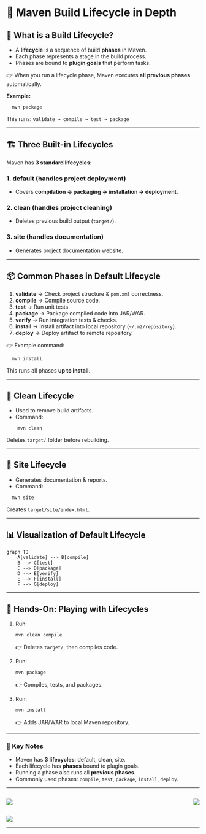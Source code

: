 # 🚀 Maven Build Lifecycle in Depth

## 🔄 What is a Build Lifecycle?

* A **lifecycle** is a sequence of build **phases** in Maven.
* Each phase represents a stage in the build process.
* Phases are bound to **plugin goals** that perform tasks.

👉 When you run a lifecycle phase, Maven executes **all previous phases** automatically.

**Example:**

```bash
  mvn package
```

This runs:
`validate → compile → test → package`

---

## 🏗️ Three Built-in Lifecycles

Maven has **3 standard lifecycles**:

### 1. **default** (handles project deployment)

* Covers **compilation → packaging → installation → deployment**.

### 2. **clean** (handles project cleaning)

* Deletes previous build output (`target/`).

### 3. **site** (handles documentation)

* Generates project documentation website.

---

## 📦 Common Phases in Default Lifecycle

1. **validate** → Check project structure & `pom.xml` correctness.
2. **compile** → Compile source code.
3. **test** → Run unit tests.
4. **package** → Package compiled code into JAR/WAR.
5. **verify** → Run integration tests & checks.
6. **install** → Install artifact into local repository (`~/.m2/repository`).
7. **deploy** → Deploy artifact to remote repository.

👉 Example command:

```bash
  mvn install
```

This runs all phases **up to install**.

---

## 🧹 Clean Lifecycle

* Used to remove build artifacts.
* Command:

```bash
    mvn clean
```

Deletes `target/` folder before rebuilding.

---

## 📖 Site Lifecycle

* Generates documentation & reports.
* Command:

```bash
  mvn site
```

Creates `target/site/index.html`.

---

## 📊 Visualization of Default Lifecycle

```mermaid
graph TD
    A[validate] --> B[compile]
    B --> C[test]
    C --> D[package]
    D --> E[verify]
    E --> F[install]
    F --> G[deploy]
```

---

## 🧪 Hands-On: Playing with Lifecycles

1. Run:

   ```bash
   mvn clean compile
   ```

   👉 Deletes `target/`, then compiles code.
2. Run:

   ```bash
   mvn package
   ```

   👉 Compiles, tests, and packages.
3. Run:

   ```bash
   mvn install
   ```

   👉 Adds JAR/WAR to local Maven repository.

---

### 📌 Key Notes

* Maven has **3 lifecycles**: default, clean, site.
* Each lifecycle has **phases** bound to plugin goals.
* Running a phase also runs all **previous phases**.
* Commonly used phases: `compile`, `test`, `package`, `install`, `deploy`.

---

<div style="display: flex; justify-content: space-between;">

[![](https://img.shields.io/badge/Prev-⬅️-caddd6?style=for-the-badge&labelColor=caddd6)](05-BUILD_PLUGINS_N_GOALS.md)

[![](https://img.shields.io/badge/Next-➡️-caddd6?style=for-the-badge&labelColor=caddd6)](07-MULTI_MODULE_PROJ.md)

</div>

[![](https://img.shields.io/badge/Back_To_Intro-🔙-d6cadd?style=for-the-badge&labelColor=d6cadd)](../README.md)

---